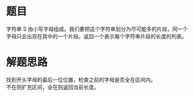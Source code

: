 # 题目
字符串 S 由小写字母组成。我们要把这个字符串划分为尽可能多的片段，同一个字母只会出现在其中的一个片段。返回一个表示每个字符串片段的长度的列表。

# 解题思路
找到开头字母的最后一位位置，检查之前的字母是否全在区间内。  
不在则扩充区间，全在则返回当前长度。